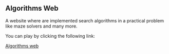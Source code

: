 ## Algorithms Web
A website where are implemented search algorithms in a practical problem like maze solvers and many more.

You can play by clicking the following link:

[Algorithms web](http://algorithmswebsite.herokuapp.com/)
